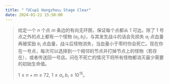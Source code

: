 ```yaml
---
title: "「UCup1 Hangzhou」Stage Clear"
date: 2024-01-21 15:58:00
---
```


> 给定一个 $n$ 个点 $m$ 条边的有向无环图，保证每个点都从 $1$ 可达。除了 $1$ 号点之外的点上都有一个怪物 $(a_i,b_i)$，与其发生战斗的话会先损失 $a_i$ 点血量再被奖励 $b_i$ 点血量，战斗后怪物消失，当血量小于零时你会死亡。现在你在一号点，每次可以选择到一个相邻的节点并打掉节点上的怪物（若存在），或者传送回一号店。问在不死亡的情况下将所有怪物都消灭最少需要的初始生命值。
>
> $1\le n+m\le 72,\ 1\le a_i,b_i\le 10^{15}$。